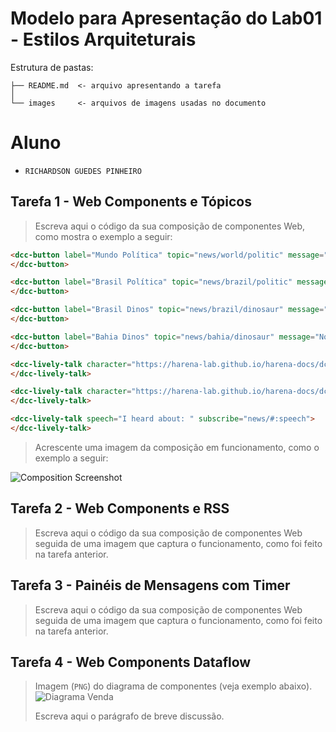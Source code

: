 # Modelo para Apresentação do Lab01 - Estilos Arquiteturais

Estrutura de pastas:

~~~
├── README.md  <- arquivo apresentando a tarefa
│
└── images     <- arquivos de imagens usadas no documento
~~~

# Aluno
* `RICHARDSON GUEDES PINHEIRO`

## Tarefa 1 - Web Components e Tópicos

> Escreva aqui o código da sua composição de componentes Web, como mostra o exemplo a seguir:

~~~html
<dcc-button label="Mundo Política" topic="news/world/politic" message="ONU is on crisis with afghanistan">
</dcc-button>

<dcc-button label="Brasil Política" topic="news/brazil/politic" message="Brazil reopens trades">
</dcc-button>

<dcc-button label="Brasil Dinos" topic="news/brazil/dinosaur" message="Brazilian Dinosaur??">
</dcc-button>

<dcc-button label="Bahia Dinos" topic="news/bahia/dinosaur" message="Nordeste Dinousar?">
</dcc-button>

<dcc-lively-talk character="https://harena-lab.github.io/harena-docs/dccs/tutorial/images/doctor.png" speech="I heard about: " subscribe="#/politic:speech">
</dcc-lively-talk>

<dcc-lively-talk character="https://harena-lab.github.io/harena-docs/dccs/tutorial/images/nurse.png" speech="I heard about: " subscribe="news/brazil/#:speech">
</dcc-lively-talk>

<dcc-lively-talk speech="I heard about: " subscribe="news/#:speech">
</dcc-lively-talk>
~~~

> Acrescente uma imagem da composição em funcionamento, como o exemplo a seguir:

![Composition Screenshot](images/dcc-composition.png)

## Tarefa 2 - Web Components e RSS
> Escreva aqui o código da sua composição de componentes Web seguida de uma imagem que captura o funcionamento, como foi feito na tarefa anterior.

## Tarefa 3 - Painéis de Mensagens com Timer
> Escreva aqui o código da sua composição de componentes Web seguida de uma imagem que captura o funcionamento, como foi feito na tarefa anterior.

## Tarefa 4 - Web Components Dataflow
> Imagem (`PNG`) do diagrama de componentes (veja exemplo abaixo).
![Diagrama Venda](images/web-composition.png)
>
> Escreva aqui o parágrafo de breve discussão.
